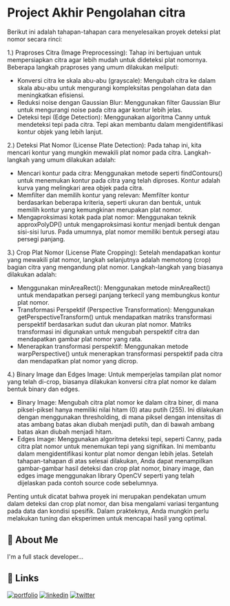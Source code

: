 
# Project Akhir Pengolahan citra

Berikut ini adalah tahapan-tahapan cara menyelesaikan proyek deteksi plat nomor secara rinci:

1.) Praproses Citra (Image Preprocessing): Tahap ini bertujuan untuk mempersiapkan citra agar lebih mudah untuk dideteksi plat nomornya. Beberapa langkah praproses yang umum dilakukan meliputi:

- Konversi citra ke skala abu-abu (grayscale): Mengubah citra ke dalam skala abu-abu untuk mengurangi kompleksitas pengolahan data dan meningkatkan efisiensi.
- Reduksi noise dengan Gaussian Blur: Menggunakan filter Gaussian Blur untuk mengurangi noise pada citra agar kontur lebih jelas.
- Deteksi tepi (Edge Detection): Menggunakan algoritma Canny untuk mendeteksi tepi pada citra. Tepi akan membantu dalam mengidentifikasi kontur objek yang lebih lanjut.

2.) Deteksi Plat Nomor (License Plate Detection): Pada tahap ini, kita mencari kontur yang mungkin mewakili plat nomor pada citra. Langkah-langkah yang umum dilakukan adalah:

- Mencari kontur pada citra: Menggunakan metode seperti findContours() untuk menemukan kontur pada citra yang telah diproses. Kontur adalah kurva yang melingkari area objek pada citra.
- Memfilter dan memilih kontur yang relevan: Memfilter kontur berdasarkan beberapa kriteria, seperti ukuran dan bentuk, untuk memilih kontur yang kemungkinan merupakan plat nomor.
- Mengaproksimasi kotak pada plat nomor: Menggunakan teknik approxPolyDP() untuk mengaproksimasi kontur menjadi bentuk dengan sisi-sisi lurus. Pada umumnya, plat nomor memiliki bentuk persegi atau persegi panjang.

3.) Crop Plat Nomor (License Plate Cropping): Setelah mendapatkan kontur yang mewakili plat nomor, langkah selanjutnya adalah memotong (crop) bagian citra yang mengandung plat nomor. Langkah-langkah yang biasanya dilakukan adalah:

- Menggunakan minAreaRect(): Menggunakan metode minAreaRect() untuk mendapatkan persegi panjang terkecil yang membungkus kontur plat nomor.
- Transformasi Perspektif (Perspective Transformation): Menggunakan getPerspectiveTransform() untuk mendapatkan matriks transformasi perspektif berdasarkan sudut dan ukuran plat nomor. Matriks transformasi ini digunakan untuk mengubah perspektif citra dan mendapatkan gambar plat nomor yang rata.
- Menerapkan transformasi perspektif: Menggunakan metode warpPerspective() untuk menerapkan transformasi perspektif pada citra dan mendapatkan plat nomor yang dicrop.

4.) Binary Image dan Edges Image: Untuk memperjelas tampilan plat nomor yang telah di-crop, biasanya dilakukan konversi citra plat nomor ke dalam bentuk binary dan edges.

- Binary Image: Mengubah citra plat nomor ke dalam citra biner, di mana piksel-piksel hanya memiliki nilai hitam (0) atau putih (255). Ini dilakukan dengan menggunakan thresholding, di mana piksel dengan intensitas di atas ambang batas akan diubah menjadi putih, dan di bawah ambang batas akan diubah menjadi hitam.
- Edges Image: Menggunakan algoritma deteksi tepi, seperti Canny, pada citra plat nomor untuk menemukan tepi yang signifikan. Ini membantu dalam mengidentifikasi kontur plat nomor dengan lebih jelas.
Setelah tahapan-tahapan di atas selesai dilakukan, Anda dapat menampilkan gambar-gambar hasil deteksi dan crop plat nomor, binary image, dan edges image menggunakan library OpenCV seperti yang telah dijelaskan pada contoh source code sebelumnya.

Penting untuk dicatat bahwa proyek ini merupakan pendekatan umum dalam deteksi dan crop plat nomor, dan bisa mengalami variasi tergantung pada data dan kondisi spesifik. Dalam prakteknya, Anda mungkin perlu melakukan tuning dan eksperimen untuk mencapai hasil yang optimal.








## 🚀 About Me
I'm a full stack developer...


## 🔗 Links
[![portfolio](https://img.shields.io/badge/my_portfolio-000?style=for-the-badge&logo=ko-fi&logoColor=white)](https://katherineoelsner.com/)
[![linkedin](https://img.shields.io/badge/linkedin-0A66C2?style=for-the-badge&logo=linkedin&logoColor=white)](https://www.linkedin.com/)
[![twitter](https://img.shields.io/badge/twitter-1DA1F2?style=for-the-badge&logo=twitter&logoColor=white)](https://twitter.com/)

